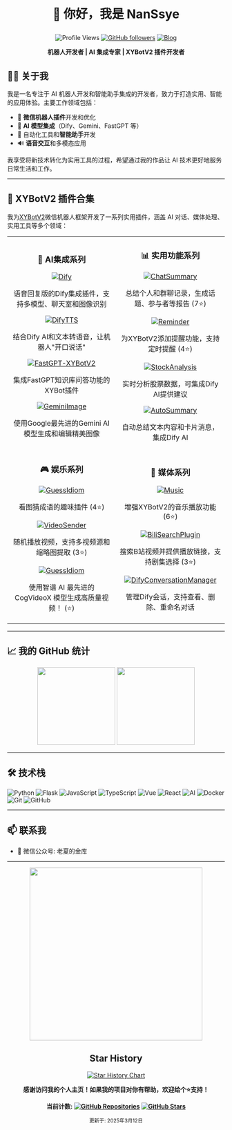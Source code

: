 # <p align="center">👋 你好，我是 NanSsye</p>

<div align="center">
  
![Profile Views](https://komarev.com/ghpvc/?username=NanSsye&color=blue)
[![GitHub followers](https://img.shields.io/github/followers/NanSsye?label=关注&style=social)](https://github.com/NanSsye)
[![Blog](https://img.shields.io/badge/博客-NanSsye的小站-orange?style=flat-square&logo=blogger)](https://nansye.com)

</div>

<p align="center">

</p>

<div align="center">

**机器人开发者 | AI 集成专家 | XYBotV2 插件开发者**

</div>

## 🧑‍💻 关于我

我是一名专注于 AI 机器人开发和智能助手集成的开发者，致力于打造实用、智能的应用体验。主要工作领域包括：

- 🤖 **微信机器人插件**开发和优化
- 🧠 **AI 模型集成**（Dify、Gemini、FastGPT 等）
- 🎯 自动化工具和**智能助手**开发
- 🔊 **语音交互**和多模态应用

我享受将新技术转化为实用工具的过程，希望通过我的作品让 AI 技术更好地服务日常生活和工作。

---

## 🌟 XYBotV2 插件合集

我为[XYBotV2](https://github.com/XYBotV2)微信机器人框架开发了一系列实用插件，涵盖 AI 对话、媒体处理、实用工具等多个领域：

<table>
<tr>
<td align="center" width="50%">
  
### 🧠 AI集成系列

<a href="https://github.com/NanSsye/Dify">
  <img src="https://img.shields.io/github/stars/NanSsye/Dify?style=flat-square&label=Dify&color=blue&logo=github" alt="Dify" />
</a>
<p>语音回复版的Dify集成插件，支持多模型、聊天室和图像识别</p>

<a href="https://github.com/NanSsye/DifyTTS">
  <img src="https://img.shields.io/github/stars/NanSsye/DifyTTS?style=flat-square&label=DifyTTS&color=green&logo=github" alt="DifyTTS" />
</a>
<p>结合Dify AI和文本转语音，让机器人"开口说话"</p>

<a href="https://github.com/NanSsye/FastGPT-XYBotV2">
  <img src="https://img.shields.io/github/stars/NanSsye/FastGPT-XYBotV2?style=flat-square&label=FastGPT集成&color=orange&logo=github" alt="FastGPT-XYBotV2" />
</a>
<p>集成FastGPT知识库问答功能的XYBot插件</p>

<a href="https://github.com/NanSsye/GeminiImage">
  <img src="https://img.shields.io/github/stars/NanSsye/GeminiImage?style=flat-square&label=GeminiImage&color=purple&logo=github" alt="GeminiImage" />
</a>
<p>使用Google最先进的Gemini AI模型生成和编辑精美图像</p>

</td>
<td align="center" width="50%">

### 📊 实用功能系列

<a href="https://github.com/NanSsye/ChatSummary">
  <img src="https://img.shields.io/github/stars/NanSsye/ChatSummary?style=flat-square&label=ChatSummary&color=blue&logo=github" alt="ChatSummary" />
</a>
<p>总结个人和群聊记录，生成话题、参与者等报告 (7⭐)</p>

<a href="https://github.com/NanSsye/Reminder">
  <img src="https://img.shields.io/github/stars/NanSsye/Reminder?style=flat-square&label=Reminder&color=green&logo=github" alt="Reminder" />
</a>
<p>为XYBotV2添加提醒功能，支持定时提醒 (4⭐)</p>

<a href="https://github.com/NanSsye/StockAnalysis">
  <img src="https://img.shields.io/github/stars/NanSsye/StockAnalysis?style=flat-square&label=StockAnalysis&color=red&logo=github" alt="StockAnalysis" />
</a>
<p>实时分析股票数据，可集成Dify AI提供建议</p>

<a href="https://github.com/NanSsye/AutoSummary">
  <img src="https://img.shields.io/github/stars/NanSsye/AutoSummary?style=flat-square&label=AutoSummary&color=yellow&logo=github" alt="AutoSummary" />
</a>
<p>自动总结文本内容和卡片消息，集成Dify AI</p>

</td>
</tr>
<tr>
<td align="center">

### 🎮 娱乐系列

<a href="https://github.com/NanSsye/GuessIdiom">
  <img src="https://img.shields.io/github/stars/NanSsye/GuessIdiom?style=flat-square&label=GuessIdiom&color=blue&logo=github" alt="GuessIdiom" />
</a>
<p>看图猜成语的趣味插件 (4⭐)</p>

<a href="https://github.com/NanSsye/VideoSender">
  <img src="https://img.shields.io/github/stars/NanSsye/VideoSender?style=flat-square&label=VideoSender&color=purple&logo=github" alt="VideoSender" />
</a>
<p>随机播放视频，支持多视频源和缩略图提取 (3⭐)</p>

<a href="https://github.com/NanSsye/CogVideoX">
  <img src="https://img.shields.io/github/stars/NanSsye/CogVideoX?style=flat-square&label=GuessIdiom&color=blue&logo=github" alt="GuessIdiom" />
</a>
<p>使用智谱 AI 最先进的 CogVideoX 模型生成高质量视频！ (⭐)</p>

</td>
<td align="center">

### 🎵 媒体系列

<a href="https://github.com/NanSsye/Music">
  <img src="https://img.shields.io/github/stars/NanSsye/Music?style=flat-square&label=Music&color=green&logo=github" alt="Music" />
</a>
<p>增强XYBotV2的音乐播放功能 (6⭐)</p>

<a href="https://github.com/NanSsye/BiliSearchPlugin">
  <img src="https://img.shields.io/github/stars/NanSsye/BiliSearchPlugin?style=flat-square&label=BiliSearchPlugin&color=pink&logo=github" alt="BiliSearchPlugin" />
</a>
<p>搜索B站视频并提供播放链接，支持剧集选择 (3⭐)</p>

<a href="https://github.com/NanSsye/DifyConversationManager">
  <img src="https://img.shields.io/github/stars/NanSsye/DifyConversationManager?style=flat-square&label=DifyConversationManager&color=teal&logo=github" alt="DifyConversationManager" />
</a>
<p>管理Dify会话，支持查看、删除、重命名对话</p>

</td>
</tr>
</table>

---

## 📈 我的 GitHub 统计

<div align="center">
  <img src="https://github-readme-stats.vercel.app/api?username=NanSsye&show_icons=true&theme=radical&include_all_commits=true&count_private=true" height="180em"/>
  <img src="https://github-readme-stats.vercel.app/api/top-langs/?username=NanSsye&layout=compact&langs_count=7&theme=radical" height="180em"/>
</div>

---

## 🛠️ 技术栈

![Python](https://img.shields.io/badge/-Python-black?style=flat-square&logo=Python)
![Flask](https://img.shields.io/badge/-Flask-black?style=flat-square&logo=Flask)
![JavaScript](https://img.shields.io/badge/-JavaScript-black?style=flat-square&logo=javascript)
![TypeScript](https://img.shields.io/badge/-TypeScript-black?style=flat-square&logo=typescript)
![Vue](https://img.shields.io/badge/-Vue-black?style=flat-square&logo=vue.js)
![React](https://img.shields.io/badge/-React-black?style=flat-square&logo=react)
![AI](https://img.shields.io/badge/-AI-black?style=flat-square&logo=tensorflow)
![Docker](https://img.shields.io/badge/-Docker-black?style=flat-square&logo=docker)
![Git](https://img.shields.io/badge/-Git-black?style=flat-square&logo=git)
![GitHub](https://img.shields.io/badge/-GitHub-black?style=flat-square&logo=github)

---

## 📫 联系我

- 💬 微信公众号: 老夏的金库

---

<div align="center">
  
<img src="https://github.com/user-attachments/assets/a2627960-69d8-400d-903c-309dbeadf125" width="400">

</div>

<div align="center">
  
## Star History

[![Star History Chart](https://api.star-history.com/svg?repos=NanSsye/Dify,NanSsye/ChatSummary,NanSsye/Music&type=Date)](https://www.star-history.com/#NanSsye/Dify&NanSsye/ChatSummary&NanSsye/Music&Date)

</div>

<div align="center">
  
  **感谢访问我的个人主页！如果我的项目对你有帮助，欢迎给个⭐支持！**
  
  **当前计数: [![GitHub Repositories](https://img.shields.io/badge/仓库-13个-blue?style=flat-square&logo=github)](https://github.com/NanSsye?tab=repositories) [![GitHub Stars](https://img.shields.io/badge/获得⭐-38+-yellow?style=flat-square&logo=github)](https://github.com/NanSsye)**
  
</div>

<div align="center">
  <sub>更新于: 2025年3月12日</sub>
</div>
